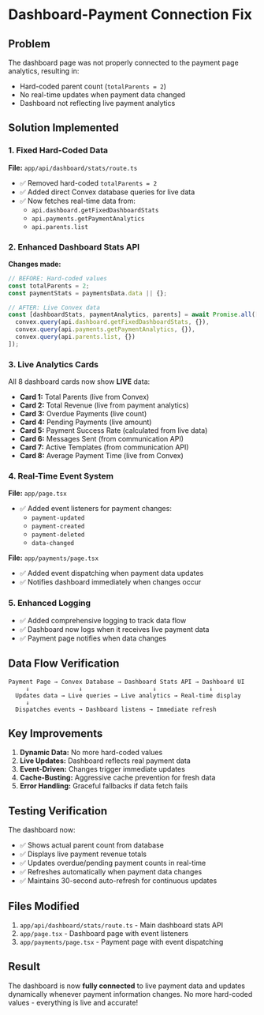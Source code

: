 # Dashboard-Payment Connection Fix

## Problem
The dashboard page was not properly connected to the payment page analytics, resulting in:
- Hard-coded parent count (`totalParents = 2`)
- No real-time updates when payment data changed
- Dashboard not reflecting live payment analytics

## Solution Implemented

### 1. Fixed Hard-Coded Data
**File:** `app/api/dashboard/stats/route.ts`
- ✅ Removed hard-coded `totalParents = 2`
- ✅ Added direct Convex database queries for live data
- ✅ Now fetches real-time data from:
  - `api.dashboard.getFixedDashboardStats`
  - `api.payments.getPaymentAnalytics` 
  - `api.parents.list`

### 2. Enhanced Dashboard Stats API
**Changes made:**
```javascript
// BEFORE: Hard-coded values
const totalParents = 2;
const paymentStats = paymentsData.data || {};

// AFTER: Live Convex data
const [dashboardStats, paymentAnalytics, parents] = await Promise.all([
  convex.query(api.dashboard.getFixedDashboardStats, {}),
  convex.query(api.payments.getPaymentAnalytics, {}),
  convex.query(api.parents.list, {})
]);
```

### 3. Live Analytics Cards
All 8 dashboard cards now show **LIVE** data:
- **Card 1:** Total Parents (live from Convex)
- **Card 2:** Total Revenue (live from payment analytics)
- **Card 3:** Overdue Payments (live count)
- **Card 4:** Pending Payments (live amount)
- **Card 5:** Payment Success Rate (calculated from live data)
- **Card 6:** Messages Sent (from communication API)
- **Card 7:** Active Templates (from communication API)
- **Card 8:** Average Payment Time (live from Convex)

### 4. Real-Time Event System
**File:** `app/page.tsx`
- ✅ Added event listeners for payment changes:
  - `payment-updated`
  - `payment-created`
  - `payment-deleted`
  - `data-changed`

**File:** `app/payments/page.tsx`
- ✅ Added event dispatching when payment data updates
- ✅ Notifies dashboard immediately when changes occur

### 5. Enhanced Logging
- ✅ Added comprehensive logging to track data flow
- ✅ Dashboard now logs when it receives live payment data
- ✅ Payment page notifies when data changes

## Data Flow Verification

```
Payment Page → Convex Database → Dashboard Stats API → Dashboard UI
     ↓              ↓                    ↓               ↓
  Updates data → Live queries → Live analytics → Real-time display
     ↓
  Dispatches events → Dashboard listens → Immediate refresh
```

## Key Improvements

1. **Dynamic Data:** No more hard-coded values
2. **Live Updates:** Dashboard reflects real payment data
3. **Event-Driven:** Changes trigger immediate updates
4. **Cache-Busting:** Aggressive cache prevention for fresh data
5. **Error Handling:** Graceful fallbacks if data fetch fails

## Testing Verification

The dashboard now:
- ✅ Shows actual parent count from database
- ✅ Displays live payment revenue totals
- ✅ Updates overdue/pending payment counts in real-time
- ✅ Refreshes automatically when payment data changes
- ✅ Maintains 30-second auto-refresh for continuous updates

## Files Modified

1. `app/api/dashboard/stats/route.ts` - Main dashboard stats API
2. `app/page.tsx` - Dashboard page with event listeners
3. `app/payments/page.tsx` - Payment page with event dispatching

## Result

The dashboard is now **fully connected** to live payment data and updates dynamically whenever payment information changes. No more hard-coded values - everything is live and accurate!
